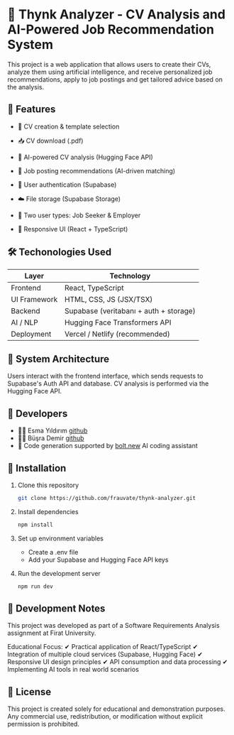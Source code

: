 # 🧠 Thynk Analyzer - CV Analysis and AI-Powered Job Recommendation System

This project is a web application that allows users to create their CVs, analyze them using artificial intelligence, and receive personalized job recommendations, apply to job postings and get tailored advice based on the analysis.

## 🚀 Features

- 📄 CV creation & template selection

- 📥 CV download (.pdf)

- 🧠 AI-powered CV analysis (Hugging Face API)

- 💼 Job posting recommendations (AI-driven matching)

- 🔐 User authentication (Supabase)

- ☁️ File storage (Supabase Storage)

- 👥 Two user types: Job Seeker & Employer

- 📱 Responsive UI (React + TypeScript)

## 🛠️ Techonologies Used

| Layer         | Technology            |
|----------------|----------------------|
| Frontend       | React, TypeScript    |
| UI Framework   | HTML, CSS, JS (JSX/TSX) |
| Backend        | Supabase (veritabanı + auth + storage) |
| AI / NLP       | Hugging Face Transformers API |
| Deployment     | Vercel / Netlify (recommended) |

## 🧩 System Architecture

Users interact with the frontend interface, which sends requests to Supabase's Auth API and database. CV analysis is performed via the Hugging Face API.

## 👥 Developers

- 👩‍💻 Esma Yıldırım [github](https://github.com/frauvate)
- 👩‍💻 Büşra Demir [github](https://github.com/busrademirrr)
- 🤖 Code generation supported by [bolt.new](https://bolt.new) AI coding assistant

## 🔧 Installation

1. Clone this repository 
   ```bash
   git clone https://github.com/frauvate/thynk-analyzer.git
   ```

2. Install dependencies
   ```bash
   npm install
   ```

3. Set up environment variables
   - Create a .env file
   - Add your Supabase and Hugging Face API keys

4. Run the development server
   ```bash
   npm run dev
   ```

## 🧪 Development Notes

This project was developed as part of a Software Requirements Analysis assignment at Firat University.

Educational Focus:
✔ Practical application of React/TypeScript
✔ Integration of multiple cloud services (Supabase, Hugging Face)
✔ Responsive UI design principles
✔ API consumption and data processing
✔ Implementing AI tools in real world scenarios

## 📄 License

This project is created solely for educational and demonstration purposes.  
Any commercial use, redistribution, or modification without explicit permission is prohibited.
